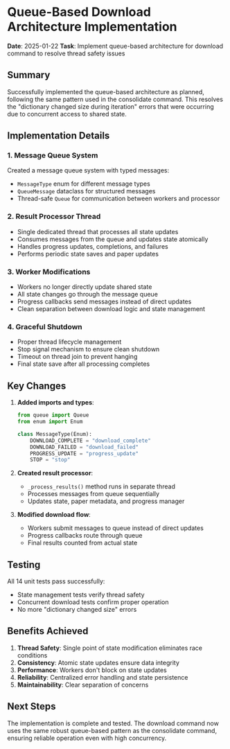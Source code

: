 # Queue-Based Download Architecture Implementation

**Date**: 2025-01-22
**Task**: Implement queue-based architecture for download command to resolve thread safety issues

## Summary

Successfully implemented the queue-based architecture as planned, following the same pattern used in the consolidate command. This resolves the "dictionary changed size during iteration" errors that were occurring due to concurrent access to shared state.

## Implementation Details

### 1. Message Queue System

Created a message queue system with typed messages:
- `MessageType` enum for different message types
- `QueueMessage` dataclass for structured messages
- Thread-safe `Queue` for communication between workers and processor

### 2. Result Processor Thread

- Single dedicated thread that processes all state updates
- Consumes messages from the queue and updates state atomically
- Handles progress updates, completions, and failures
- Performs periodic state saves and paper updates

### 3. Worker Modifications

- Workers no longer directly update shared state
- All state changes go through the message queue
- Progress callbacks send messages instead of direct updates
- Clean separation between download logic and state management

### 4. Graceful Shutdown

- Proper thread lifecycle management
- Stop signal mechanism to ensure clean shutdown
- Timeout on thread join to prevent hanging
- Final state save after all processing completes

## Key Changes

1. **Added imports and types**:
   ```python
   from queue import Queue
   from enum import Enum

   class MessageType(Enum):
       DOWNLOAD_COMPLETE = "download_complete"
       DOWNLOAD_FAILED = "download_failed"
       PROGRESS_UPDATE = "progress_update"
       STOP = "stop"
   ```

2. **Created result processor**:
   - `_process_results()` method runs in separate thread
   - Processes messages from queue sequentially
   - Updates state, paper metadata, and progress manager

3. **Modified download flow**:
   - Workers submit messages to queue instead of direct updates
   - Progress callbacks route through queue
   - Final results counted from actual state

## Testing

All 14 unit tests pass successfully:
- State management tests verify thread safety
- Concurrent download tests confirm proper operation
- No more "dictionary changed size" errors

## Benefits Achieved

1. **Thread Safety**: Single point of state modification eliminates race conditions
2. **Consistency**: Atomic state updates ensure data integrity
3. **Performance**: Workers don't block on state updates
4. **Reliability**: Centralized error handling and state persistence
5. **Maintainability**: Clear separation of concerns

## Next Steps

The implementation is complete and tested. The download command now uses the same robust queue-based pattern as the consolidate command, ensuring reliable operation even with high concurrency.

